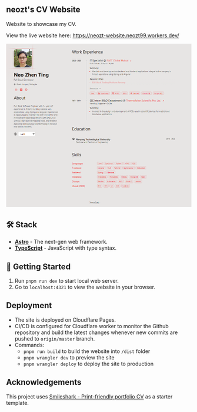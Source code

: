 ## neozt's CV Website

Website to showcase my CV.  

View the live website here: https://neozt-website.neozt99.workers.dev/

![Demo screenshot](docs/website_demo.png)

## 🛠️ Stack

- [**Astro**](https://astro.build/) - The next-gen web framework.
- [**TypeScript**](https://www.typescriptlang.org/) - JavaScript with type syntax.

## 🚀 Getting Started

1. Run `pnpm run dev` to start local web server.
2. Go to `localhost:4321` to view the website in your browser.

## Deployment

- The site is deployed on Cloudflare Pages.
- CI/CD is configured for Cloudflare worker to monitor the Github repository and build the latest changes whenever new commits are pushed to `origin/master` branch.
- Commands:
    - `pnpm run build` to build the website into `/dist` folder
    - `pnpm wrangler dev` to preview the site
    - `pnpm wrangler deploy` to deploy the site to production

## Acknowledgements

This project uses [Smileshark - Print-friendly portfolio CV](https://github.com/Smilesharks/dev-portfolio) as a starter template.